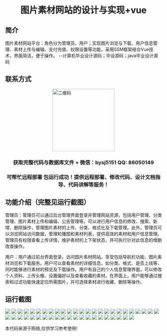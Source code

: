 <p><h1 align="center">图片素材网站的设计与实现+vue</h1></p>

## 简介
图片素材网站平台：角色分为管理员、用户；实现图片浏览与下载、用户信息管理、素材上传与编辑、支付充值、权限设置等功能，采用SSM框架结合Vue技术，界面简洁，便于操作。    --计算机毕业设计源码；毕设源码；java毕业设计源码


## 联系方式
<img src="https://bs-1329754181.cos.ap-shanghai.myqcloud.com/wx.jpg" alt="二维码" style="display: block; margin: 0 auto;" width="200px">
<p><h3 align="center">获取完整代码与数据库文件 + 微信：bysj5151 QQ: 86050149</h3></p>
<p><h3 align="center">可帮忙远程部署 包运行成功！提供远程部署、修改代码、设计文档指导、代码讲解等服务！</h3></p>

## 功能介绍（完整见运行截图）
管理员：管理员可以通过后台管理界面登录并管理网站资源，包括用户管理、分类管理、图片素材上传和编辑、公告管理等。可以进行用户信息的修改、搜索、新增、删除操作，管理图片素材的上传、分类、格式化及下载管理。此外，管理员可以浏览网站访问数据，管理轮播图和素材列表，提供高效的素材和用户信息管理。管理员有权限查看上传详情，维护素材的上下架状态，并可执行针对此信息的增删改查操作。

用户：用户通过前台界面登录，访问图片素材网站，享受包括导航栏功能、图片素材浏览和下载服务。用户可以查看素材的详细信息，如分类、格式、是否上线等，同时能够进行素材的预览及下载操作。用户有自己的个人信息管理界面，可以修改个人资料、上传头像、设置偏好以及查看收藏的素材。在界面上，用户能够通过搜索和过滤功能快速定位所需图片，并可选择素材进行收藏、删除等操作。


## 运行截图
![](https://bs-1329754181.cos.ap-shanghai.myqcloud.com/ssm/ImageResourceWebsite/img/001.jpg)
![](https://bs-1329754181.cos.ap-shanghai.myqcloud.com/ssm/ImageResourceWebsite/img/002.jpg)
![](https://bs-1329754181.cos.ap-shanghai.myqcloud.com/ssm/ImageResourceWebsite/img/003.jpg)
![](https://bs-1329754181.cos.ap-shanghai.myqcloud.com/ssm/ImageResourceWebsite/img/004.jpg)
![](https://bs-1329754181.cos.ap-shanghai.myqcloud.com/ssm/ImageResourceWebsite/img/005.jpg)
![](https://bs-1329754181.cos.ap-shanghai.myqcloud.com/ssm/ImageResourceWebsite/img/006.jpg)
![](https://bs-1329754181.cos.ap-shanghai.myqcloud.com/ssm/ImageResourceWebsite/img/007.jpg)
![](https://bs-1329754181.cos.ap-shanghai.myqcloud.com/ssm/ImageResourceWebsite/img/008.jpg)
![](https://bs-1329754181.cos.ap-shanghai.myqcloud.com/ssm/ImageResourceWebsite/img/009.jpg)
![](https://bs-1329754181.cos.ap-shanghai.myqcloud.com/ssm/ImageResourceWebsite/img/010.jpg)
![](https://bs-1329754181.cos.ap-shanghai.myqcloud.com/ssm/ImageResourceWebsite/img/011.jpg)
![](https://bs-1329754181.cos.ap-shanghai.myqcloud.com/ssm/ImageResourceWebsite/img/012.jpg)
![](https://bs-1329754181.cos.ap-shanghai.myqcloud.com/ssm/ImageResourceWebsite/img/013.jpg)
![](https://bs-1329754181.cos.ap-shanghai.myqcloud.com/ssm/ImageResourceWebsite/img/014.jpg)
![](https://bs-1329754181.cos.ap-shanghai.myqcloud.com/ssm/ImageResourceWebsite/img/015.jpg)
![](https://bs-1329754181.cos.ap-shanghai.myqcloud.com/ssm/ImageResourceWebsite/img/016.jpg)
![](https://bs-1329754181.cos.ap-shanghai.myqcloud.com/ssm/ImageResourceWebsite/img/017.jpg)
![](https://bs-1329754181.cos.ap-shanghai.myqcloud.com/ssm/ImageResourceWebsite/img/018.jpg)
![](https://bs-1329754181.cos.ap-shanghai.myqcloud.com/ssm/ImageResourceWebsite/img/019.jpg)
![](https://bs-1329754181.cos.ap-shanghai.myqcloud.com/ssm/ImageResourceWebsite/img/020.jpg)
![](https://bs-1329754181.cos.ap-shanghai.myqcloud.com/ssm/ImageResourceWebsite/img/021.jpg)
![](https://bs-1329754181.cos.ap-shanghai.myqcloud.com/ssm/ImageResourceWebsite/img/022.jpg)
![](https://bs-1329754181.cos.ap-shanghai.myqcloud.com/ssm/ImageResourceWebsite/img/023.jpg)
![](https://bs-1329754181.cos.ap-shanghai.myqcloud.com/ssm/ImageResourceWebsite/img/024.jpg)
![](https://bs-1329754181.cos.ap-shanghai.myqcloud.com/ssm/ImageResourceWebsite/img/025.jpg)
![](https://bs-1329754181.cos.ap-shanghai.myqcloud.com/ssm/ImageResourceWebsite/img/026.jpg)
![](https://bs-1329754181.cos.ap-shanghai.myqcloud.com/ssm/ImageResourceWebsite/img/027.jpg)
![](https://bs-1329754181.cos.ap-shanghai.myqcloud.com/ssm/ImageResourceWebsite/img/028.jpg)
![](https://bs-1329754181.cos.ap-shanghai.myqcloud.com/ssm/ImageResourceWebsite/img/029.jpg)
![](https://bs-1329754181.cos.ap-shanghai.myqcloud.com/ssm/ImageResourceWebsite/img/030.jpg)
![](https://bs-1329754181.cos.ap-shanghai.myqcloud.com/ssm/ImageResourceWebsite/img/031.jpg)
![](https://bs-1329754181.cos.ap-shanghai.myqcloud.com/ssm/ImageResourceWebsite/img/032.jpg)
![](https://bs-1329754181.cos.ap-shanghai.myqcloud.com/ssm/ImageResourceWebsite/img/033.jpg)
![](https://bs-1329754181.cos.ap-shanghai.myqcloud.com/ssm/ImageResourceWebsite/img/034.jpg)
![](https://bs-1329754181.cos.ap-shanghai.myqcloud.com/ssm/ImageResourceWebsite/img/035.jpg)
![](https://bs-1329754181.cos.ap-shanghai.myqcloud.com/ssm/ImageResourceWebsite/img/036.jpg)
![](https://bs-1329754181.cos.ap-shanghai.myqcloud.com/ssm/ImageResourceWebsite/img/037.jpg)
![](https://bs-1329754181.cos.ap-shanghai.myqcloud.com/ssm/ImageResourceWebsite/img/038.jpg)
![](https://bs-1329754181.cos.ap-shanghai.myqcloud.com/ssm/ImageResourceWebsite/img/039.jpg)
![](https://bs-1329754181.cos.ap-shanghai.myqcloud.com/ssm/ImageResourceWebsite/img/040.jpg)
![](https://bs-1329754181.cos.ap-shanghai.myqcloud.com/ssm/ImageResourceWebsite/img/041.jpg)
![](https://bs-1329754181.cos.ap-shanghai.myqcloud.com/ssm/ImageResourceWebsite/img/042.jpg)
![](https://bs-1329754181.cos.ap-shanghai.myqcloud.com/ssm/ImageResourceWebsite/img/043.jpg)
![](https://bs-1329754181.cos.ap-shanghai.myqcloud.com/ssm/ImageResourceWebsite/img/044.jpg)
![](https://bs-1329754181.cos.ap-shanghai.myqcloud.com/ssm/ImageResourceWebsite/img/045.jpg)
![](https://bs-1329754181.cos.ap-shanghai.myqcloud.com/ssm/ImageResourceWebsite/img/046.jpg)

<p>本代码来源于网络,仅供学习参考使用!</p>
